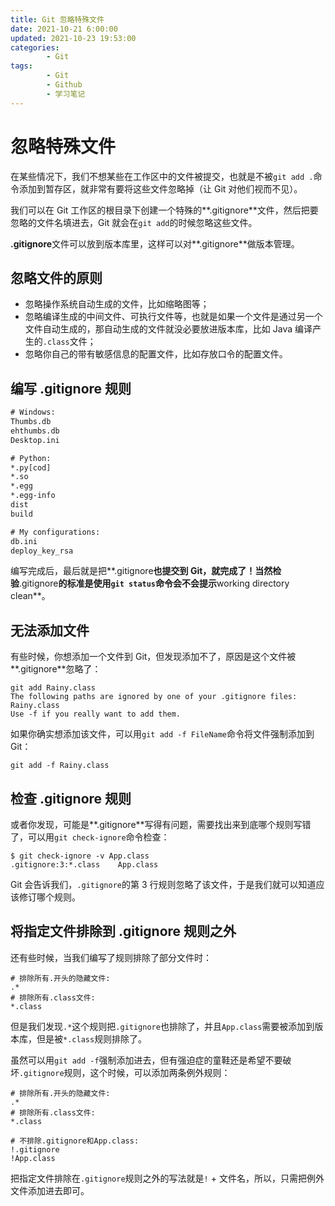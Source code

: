 ```yaml
---
title: Git 忽略特殊文件
date: 2021-10-21 6:00:00
updated: 2021-10-23 19:53:00
categories:
        - Git
tags:
        - Git
        - Github
        - 学习笔记
---
```


# 忽略特殊文件

在某些情况下，我们不想某些在工作区中的文件被提交，也就是不被`git add .`命令添加到暂存区，就非常有要将这些文件忽略掉（让 Git 对他们视而不见）。

我们可以在 Git 工作区的根目录下创建一个特殊的**.gitignore**文件，然后把要忽略的文件名填进去，Git 就会在`git add`的时候忽略这些文件。

**.gitignore**文件可以放到版本库里，这样可以对**.gitignore**做版本管理。

## 忽略文件的原则

- 忽略操作系统自动生成的文件，比如缩略图等；
- 忽略编译生成的中间文件、可执行文件等，也就是如果一个文件是通过另一个文件自动生成的，那自动生成的文件就没必要放进版本库，比如 Java 编译产生的`.class`文件；
- 忽略你自己的带有敏感信息的配置文件，比如存放口令的配置文件。

## 编写 .gitignore 规则

```txt
# Windows:
Thumbs.db
ehthumbs.db
Desktop.ini

# Python:
*.py[cod]
*.so
*.egg
*.egg-info
dist
build

# My configurations:
db.ini
deploy_key_rsa
```

编写完成后，最后就是把**.gitignore**也提交到 Git，就完成了！当然检验**.gitignore**的标准是使用`git status`命令会不会提示**working directory clean**。

## 无法添加文件

有些时候，你想添加一个文件到 Git，但发现添加不了，原因是这个文件被**.gitignore**忽略了：

```
git add Rainy.class
The following paths are ignored by one of your .gitignore files:
Rainy.class
Use -f if you really want to add them.
```

如果你确实想添加该文件，可以用`git add -f FileName`命令将文件强制添加到 Git：

```
git add -f Rainy.class
```

## 检查 .gitignore 规则

或者你发现，可能是**.gitignore**写得有问题，需要找出来到底哪个规则写错了，可以用`git check-ignore`命令检查：

```
$ git check-ignore -v App.class
.gitignore:3:*.class	App.class
```

Git 会告诉我们，`.gitignore`的第 3 行规则忽略了该文件，于是我们就可以知道应该修订哪个规则。

## 将指定文件排除到 .gitignore 规则之外

还有些时候，当我们编写了规则排除了部分文件时：

```
# 排除所有.开头的隐藏文件:
.*
# 排除所有.class文件:
*.class
```

但是我们发现`.*`这个规则把`.gitignore`也排除了，并且`App.class`需要被添加到版本库，但是被`*.class`规则排除了。

虽然可以用`git add -f`强制添加进去，但有强迫症的童鞋还是希望不要破坏`.gitignore`规则，这个时候，可以添加两条例外规则：

```
# 排除所有.开头的隐藏文件:
.*
# 排除所有.class文件:
*.class

# 不排除.gitignore和App.class:
!.gitignore
!App.class
```

把指定文件排除在`.gitignore`规则之外的写法就是`!` + 文件名，所以，只需把例外文件添加进去即可。
